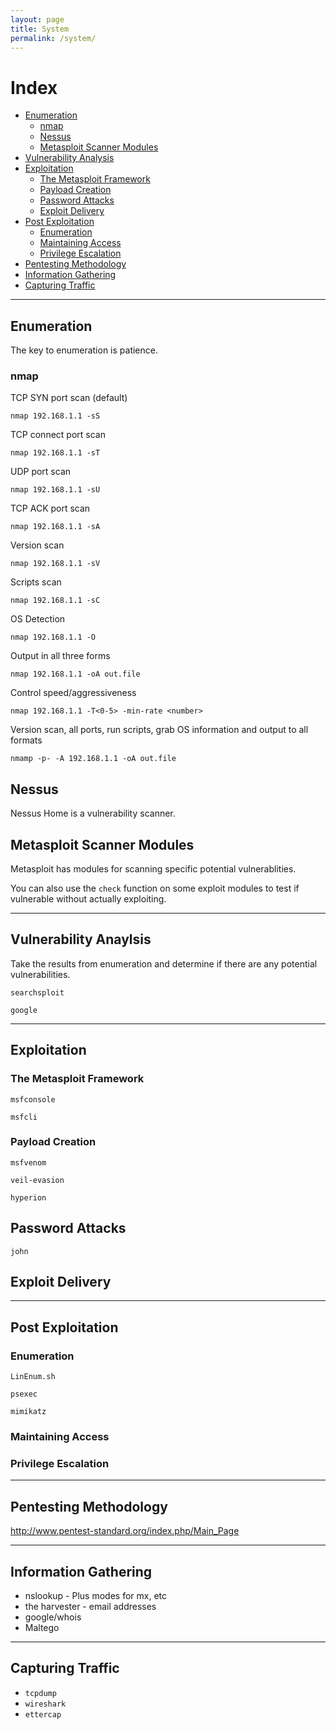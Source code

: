 ```yaml
---
layout: page
title: System
permalink: /system/
---
```


# Index
* [Enumeration](#enumeration)
    * [nmap](#nmap)
    * [Nessus](#nessus)
    * [Metasploit Scanner Modules](metasploit-scanner-modules)
* [Vulnerability Analysis](#vulnerability-anaylsis)
* [Exploitation](#exploitation)
    * [The Metasploit Framework](#the-metasploit-framework)
    * [Payload Creation](#payload-creation)
    * [Password Attacks](#password-attacks)
    * [Exploit Delivery](#exploit-delivery)
* [Post Exploitation](#post-Exploitation)
    * [Enumeration](#enumeration)
    * [Maintaining Access](#maintaining-access)
    * [Privilege Escalation](#privilege-escalation)
* [Pentesting Methodology](#pentesting-methodology)
* [Information Gathering](#information-gathering)
* [Capturing Traffic](#capturing-traffic)

---

## Enumeration

The key to enumeration is patience.

### nmap

TCP SYN port scan (default)

`nmap 192.168.1.1 -sS` 

TCP connect port scan

`nmap 192.168.1.1 -sT`

UDP port scan

`nmap 192.168.1.1 -sU`

TCP ACK port scan

`nmap 192.168.1.1 -sA`

Version scan

`nmap 192.168.1.1 -sV`

Scripts scan

`nmap 192.168.1.1 -sC`

OS Detection

`nmap 192.168.1.1 -O`

Output in all three forms

`nmap 192.168.1.1 -oA out.file`

Control speed/aggressiveness

`nmap 192.168.1.1 -T<0-5> -min-rate <number>`

Version scan, all ports, run scripts, grab OS information and output to all formats

`nmamp -p- -A 192.168.1.1 -oA out.file`

## Nessus

Nessus Home is a vulnerability scanner.

## Metasploit Scanner Modules

Metasploit has modules for scanning specific potential vulnerablities.

You can also use the `check` function on some exploit modules to test if vulnerable without actually exploiting.

---


## Vulnerability Anaylsis

Take the results from enumeration and determine if there are any potential vulnerabilities.

`searchsploit`

`google`

---

## Exploitation

### The Metasploit Framework

`msfconsole`

`msfcli`

### Payload Creation

`msfvenom`

`veil-evasion`

`hyperion`

## Password Attacks

`john`

## Exploit Delivery

---

## Post Exploitation

### Enumeration

`LinEnum.sh`

`psexec`

`mimikatz`

### Maintaining Access

### Privilege Escalation

---

## Pentesting Methodology

http://www.pentest-standard.org/index.php/Main_Page

---

## Information Gathering

* nslookup - Plus modes for mx, etc
* the harvester - email addresses
* google/whois
* Maltego

---

## Capturing Traffic

* `tcpdump`
* `wireshark`
* `ettercap`